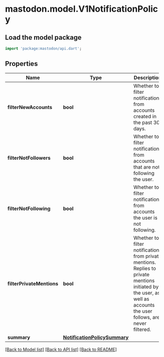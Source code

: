 # mastodon.model.V1NotificationPolicy

## Load the model package
```dart
import 'package:mastodon/api.dart';
```

## Properties
Name | Type | Description | Notes
------------ | ------------- | ------------- | -------------
**filterNewAccounts** | **bool** | Whether to filter notifications from accounts created in the past 30 days. | 
**filterNotFollowers** | **bool** | Whether to filter notifications from accounts that are not following the user. | 
**filterNotFollowing** | **bool** | Whether to filter notifications from accounts the user is not following. | 
**filterPrivateMentions** | **bool** | Whether to filter notifications from private mentions. Replies to private mentions initiated by the user, as well as accounts the user follows, are never filtered. | 
**summary** | [**NotificationPolicySummary**](NotificationPolicySummary.md) |  | 

[[Back to Model list]](../README.md#documentation-for-models) [[Back to API list]](../README.md#documentation-for-api-endpoints) [[Back to README]](../README.md)


